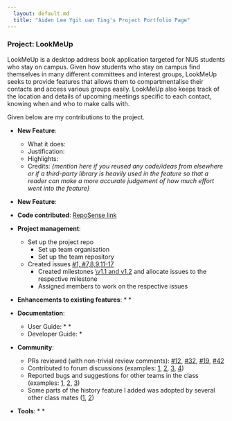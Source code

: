 ```yaml
---
  layout: default.md
  title: "Aiden Lee Ygit uan Ting's Project Portfolio Page"
---
```


### Project: LookMeUp

LookMeUp is a desktop address book application targeted for NUS students who stay on campus.
Given how students who stay on campus find themselves in many different committees and interest groups, LookMeUp seeks to provide features that allows them to compartmentalise their contacts and access various groups easily.
LookMeUp also keeps track of the location and details of upcoming meetings specific to each contact, knowing when and who to make calls with.

Given below are my contributions to the project.

* **New Feature**: 
  * What it does: 
  * Justification: 
  * Highlights: 
  * Credits: *{mention here if you reused any code/ideas from elsewhere or if a third-party library is heavily used in the feature so that a reader can make a more accurate judgement of how much effort went into the feature}*

* **New Feature**: 

* **Code contributed**: [RepoSense link]()

* **Project management**:
  * Set up the project repo
    * Set up team organisation
    * Set up the team repository 
  * Created issues [\#1, #7,8,9,11-17](https://github.com/AY2324S2-CS2103T-T12-2/tp/issues)
    * Created milestones [\v1.1 and v1.2](https://github.com/AY2324S2-CS2103T-T12-2/tp/milestones) 
    and allocate issues to the respective milestone
    * Assigned members to work on the respective issues

* **Enhancements to existing features**:
  * 
  * 

* **Documentation**:
  * User Guide:
    * 
    * 
  * Developer Guide:
    * 

* **Community**:
  * PRs reviewed (with non-trivial review comments): [\#12](), [\#32](), [\#19](), [\#42]()
  * Contributed to forum discussions (examples: [1](), [2](), [3](), [4]())
  * Reported bugs and suggestions for other teams in the class (examples: [1](), [2](), [3]())
  * Some parts of the history feature I added was adopted by several other class mates ([1](), [2]())

* **Tools**:
  * 
  * 

